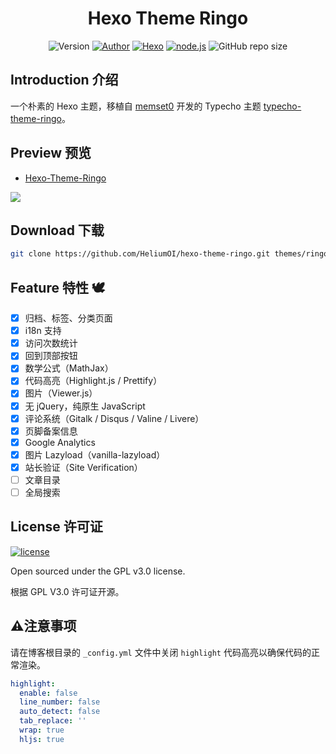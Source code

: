 <h1 align="center">Hexo Theme Ringo</h1>

<p align="center">
<img alt="Version" src="https://img.shields.io/github/v/release/HeliumOI/hexo-theme-ringo?color=%235755d9&include_prereleases&label=version&style=flat-square">
<a href="https://sophonci117.me" target="_blank"><img alt="Author" src="https://img.shields.io/badge/Author-HeliumOI-b68469.svg?style=flat-square"/></a>
<a href="https://hexo.io" target="_blank"><img alt="Hexo" src="https://img.shields.io/badge/hexo-4.0+-0e83cd.svg?style=flat-square"/></a>
<a href="https://nodejs.org/" target="_blank"><img alt="node.js" src="https://img.shields.io/badge/node.js-10%2B-43853d.svg?style=flat-square"/></a>
<img alt="GitHub repo size" src="https://img.shields.io/github/repo-size/HeliumOI/hexo-theme-ringo?style=flat-square">
</p>

## Introduction 介绍

一个朴素的 Hexo 主题，移植自 [memset0](https://github.com/memset0) 开发的 Typecho 主题 [typecho-theme-ringo](https://github.com/memset0/typecho-theme-ringo)。

## Preview 预览

- [Hexo-Theme-Ringo](https://ringo.sophonci117.me/)

![](https://cdn.jsdelivr.net/gh/HeliumOI/imghost@latest/ringo-demo.png)

## Download 下载

```bash
git clone https://github.com/HeliumOI/hexo-theme-ringo.git themes/ringo
```

## Feature 特性 🕊️

- [x] 归档、标签、分类页面
- [x] i18n 支持
- [x] 访问次数统计
- [x] 回到顶部按钮
- [x] 数学公式（MathJax）
- [x] 代码高亮（Highlight.js / Prettify）
- [x] 图片（Viewer.js）
- [x] 无 jQuery，纯原生 JavaScript
- [x] 评论系统（Gitalk / Disqus / Valine / Livere）
- [x] 页脚备案信息
- [x] Google Analytics
- [x] 图片 Lazyload（vanilla-lazyload）
- [x] 站长验证（Site Verification）
- [ ] 文章目录
- [ ] 全局搜索

## License 许可证

[![license](https://img.shields.io/github/license/HeliumOI/hexo-theme-ringo.svg?style=flat-square)](https://github.com/HeliumOI/hexo-theme-ringo/blob/master/LICENSE)

Open sourced under the GPL v3.0 license.

根据 GPL V3.0 许可证开源。

## ⚠️注意事项

请在博客根目录的 `_config.yml` 文件中关闭 `highlight` 代码高亮以确保代码的正常渲染。

```yaml
highlight:
  enable: false
  line_number: false
  auto_detect: false
  tab_replace: ''
  wrap: true
  hljs: true
```